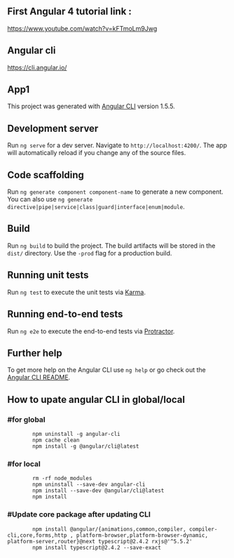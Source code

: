 ## First Angular 4 tutorial link : 
https://www.youtube.com/watch?v=kFTmoLm9Jwg

## Angular cli
https://cli.angular.io/

## App1
This project was generated with [Angular CLI](https://github.com/angular/angular-cli) version 1.5.5.

## Development server
Run `ng serve` for a dev server. Navigate to `http://localhost:4200/`. The app will automatically reload if you change any of the source files.

## Code scaffolding
Run `ng generate component component-name` to generate a new component. You can also use `ng generate directive|pipe|service|class|guard|interface|enum|module`.

## Build
Run `ng build` to build the project. The build artifacts will be stored in the `dist/` directory. Use the `-prod` flag for a production build.

## Running unit tests
Run `ng test` to execute the unit tests via [Karma](https://karma-runner.github.io).

## Running end-to-end tests
Run `ng e2e` to execute the end-to-end tests via [Protractor](http://www.protractortest.org/).

## Further help
To get more help on the Angular CLI use `ng help` or go check out the [Angular CLI README](https://github.com/angular/angular-cli/blob/master/README.md).
## How to upate angular CLI in global/local
### #for global
            npm uninstall -g angular-cli
            npm cache clean
            npm install -g @angular/cli@latest
### #for local
            rm -rf node_modules
            npm uninstall --save-dev angular-cli
            npm install --save-dev @angular/cli@latest
            npm install
### #Update core package after updating CLI
            npm install @angular/{animations,common,compiler, compiler-cli,core,forms,http , platform-browser,platform-browser-dynamic,               platform-server,router}@next typescript@2.4.2 rxjs@'^5.5.2'
            npm install typescript@2.4.2 --save-exact
